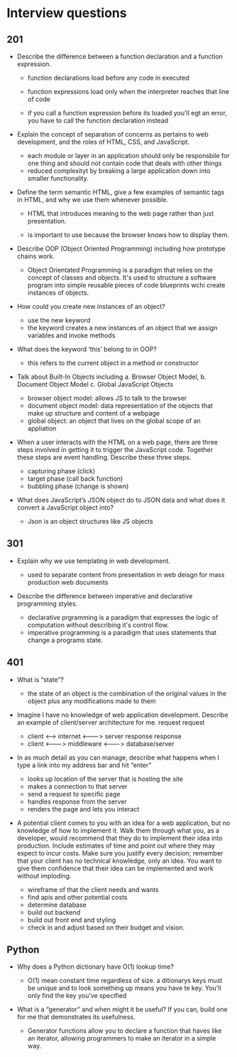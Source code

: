 # Interview questions

## 201

- Describe the difference between a function declaration and a function expression.
  - function declarations load before any code in executed
  - function expressions load only when the interpreter reaches that line of code

  - if you call a function expression before its loaded you'll egt an error, you have to call the function declaration instead

- Explain the concept of separation of concerns as pertains to web development, and the roles of HTML, CSS, and JavaScript.
  - each module or layer in an application should only be responsbile for one thing and should not contain code that deals with other things
  - reduced complexityt by breaking a large application down into smaller functionality.

- Define the term semantic HTML, give a few examples of semantic tags in HTML, and why we use them whenever possible.
  - HTML that introduces meaning to the web page rather than just presentation.
  - <p> is important to use because the browser knows how to display them. 

- Describe OOP (Object Oriented Programming) including how prototype chains work.
  - Object Orientated Programming is a paradigm that relies on the concept of classes and objects. It's used to structure a software program into simple reusable pieces of code blueprints wchi create instances of objects.

- How could you create new instances of an object?
  - use the new keyword
  - the keyword creates a new instances of an object that we assign variables and invoke methods

- What does the keyword ‘this’ belong to in OOP?
  - this refers to the current object in a method or constructor

- Talk about Built-In Objects including a. Browser Object Model, b. Document Object Model c. Global JavaScript Objects
  - browser object model: allows JS to talk to the browser
  - document object model: data representation of the objects that make up structure and content of a webpage
  - global object: an object that lives on the global scope of an appliation

- When a user interacts with the HTML on a web page, there are three steps involved in getting it to trigger the JavaScript code. Together these steps are event handling. Describe these three steps.
  - capturing phase (click)
  - target phase (call back function)
  - bubbling phase (change is shown)

- What does JavaScript’s JSON object do to JSON data and what does it convert a JavaScript object into?
  - Json is an object structures like JS objects

## 301

- Explain why we use templating in web development.
  - used to separate content from presentation in web deisgn for mass production web documents

- Describe the difference between imperative and declarative programming styles.
  - declarative prgramming is a paradigm that expresses the logic of computation without describing it's control flow. 
  - imperative programming is a paradigm that uses statements that change a programs state.

## 401

- What is “state”?
  - the state of an object is the combination of the original values in the object plus any modifications made to them

- Imagine I have no knowledge of web application development. Describe an example of client/server architecture for me.
          request         request
  - client <--> internet  <---> server
           response       response
  - client <---> middleware <---> database/server

- In as much detail as you can manage, describe what happens when I type a link into my address bar and hit “enter”
  - looks up location of the server that is hosting the site
  - makes a connection to that server
  - send a request to specific page
  - handles response from the server
  - renders the page and lets you interact

- A potential client comes to you with an idea for a web application, but no knowledge of how to implement it. Walk them through what you, as a developer, would recommend that they do to implement their idea into production. Include estimates of time and point out where they may expect to incur costs. Make sure you justify every decision; remember that your client has no technical knowledge, only an idea. You want to give them confidence that their idea can be implemented and work without imploding.

  - wireframe of that the client needs and wants
  - find apis and other potential costs
  - determine database
  - build out backend 
  - build out front end and styling
  - check in and adjust based on their budget and vision.

## Python

- Why does a Python dictionary have O(1) lookup time?
  - O(1) mean constant time regardless of size. a ditionarys keys must be unique and to look something up means you have te key. You'll only find the key you've specified

- What is a “generator” and when might it be useful? If you can, build one for me that demonstrates its usefulness.
  - Generator functions allow you to declare a function that haves like an iterator, allowing programmers to make an iterator in a simple way. 
  
